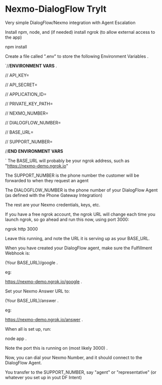 # Nexmo-DialogFlow TryIt 
Very simple DialogFlow/Nexmo integration with Agent Escalation

Install npm, node, and (if needed) install ngrok (to allow external access to the app)

npm install

Create a file called ".env" to store the following Environment Variables . 

`//********************ENVIRONMENT VARS******************** .

// API_KEY= 

// API_SECRET=  

// APPLICATION_ID= 

// PRIVATE_KEY_PATH= 

// NEXMO_NUMBER= 

// DIALOGFLOW_NUMBER= 

// BASE_URL= 

// SUPPORT_NUMBER=  

//********************END ENVIRONMENT VARS******************** 

`
The BASE_URL will probably be your ngrok address, such as "https://nexmo-demo.ngrok.io"

The SUPPORT_NUMBER is the phone number the customer will be forwarded to when they request an agent 

The DIALOGFLOW_NUMBER is the phone number of your DialogFlow Agent (as defined with the Phone Gateway Integration) 

The rest are your Nexmo credentials, keys, etc.  
 
If you have a free ngrok account, the ngrok URL will change each time you launch ngrok, so go ahead
and run this now, using port 3000:

  ngrok http 3000

Leave this running, and note the URL it is serving up as your BASE_URL.

When you have created your DialogFlow agent, make sure the Fulfillment Webhook is: 

(Your BASE_URL)/google . 

eg:  

 https://nexmo-demo.ngrok.io/google .
 

Set your Nexmo Answer URL to:  

(Your BASE_URL)/answer . 

eg:  

 https://nexmo-demo.ngrok.io/answer . 
 

When all is set up, run:  

node app . 


Note the port this is running on (most likely 3000) . 


Now, you can dial your Nexmo Number, and it should connect to the DialogFlow Agent.  

You transfer to the SUPPORT_NUMBER, say "agent" or "representative" (or whatever you set up in yout DF Intent)
 
